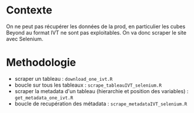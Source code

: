 # Contexte
On ne peut pas récupérer les données de la prod, en particulier les cubes Beyond au format IVT ne sont pas exploitables.
On va donc scraper le site avec Selenium.

# Methodologie

- scraper un tableau : `download_one_ivt.R`
- boucle sur tous les tableaux : `scrape_tableauIVT_selenium.R`
- scraper la metadata d'un tableau (hierarchie et position des variables) : `get_metadata_one_ivt.R`
- boucle de recupération des métadata : `scrape_metadataIVT_selenium.R`
